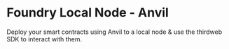 # Foundry Local Node - Anvil 

Deploy your smart contracts using Anvil to a local node & use the thirdweb SDK to interact with them.